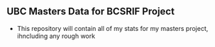 ## UBC Masters Data for BCSRIF Project 

* This repository will contain all of my stats for my masters project, ihncluding any rough work   
